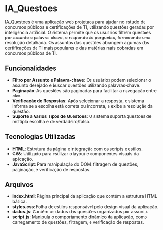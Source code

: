 # IA_Questoes

IA_Questoes é uma aplicação web projetada para ajudar no estudo de concursos públicos e certificações de TI, utilizando questões geradas por inteligência artificial. O sistema permite que os usuários filtrem questões por assunto e palavra-chave, e responde às perguntas, fornecendo uma resolução detalhada. Os assuntos das questões abrangem algumas das certificações de TI mais populares e das matérias mais cobradas em concursos públicos de TI.

## Funcionalidades

- **Filtro por Assunto e Palavra-chave**: Os usuários podem selecionar o assunto desejado e buscar questões utilizando palavras-chave.
- **Paginação**: As questões são paginadas para facilitar a navegação entre elas.
- **Verificação de Respostas**: Após selecionar a resposta, o sistema informa se a escolha está correta ou incorreta, e exibe a resolução da questão.
- **Suporte a Vários Tipos de Questões**: O sistema suporta questões de múltipla escolha e de verdadeiro/falso.

## Tecnologias Utilizadas

- **HTML**: Estrutura da página e integração com os scripts e estilos.
- **CSS**: Utilizado para estilizar o layout e componentes visuais da aplicação.
- **JavaScript**: Para manipulação do DOM, filtragem de questões, paginação, e verificação de respostas.

## Arquivos

- **index.html**: Página principal da aplicação que contém a estrutura HTML básica.
- **styles.css**: Folha de estilos responsável pelo design visual da aplicação.
- **dados.js**: Contém os dados das questões organizados por assunto.
- **script.js**: Manipula o comportamento dinâmico da aplicação, como carregamento de questões, filtragem, e verificação de respostas.